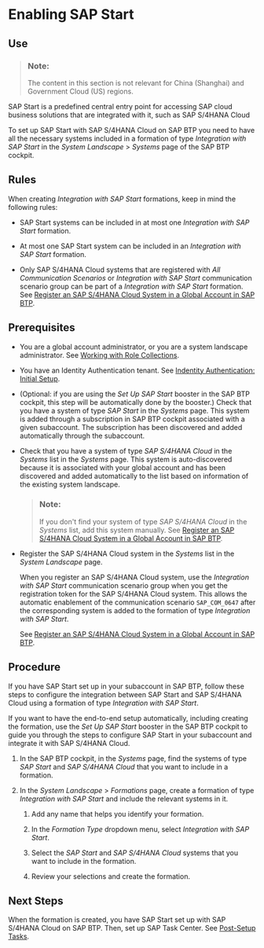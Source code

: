 <!-- loiof7d3f5ec8a0e4f9bb5b77d473be99e5a -->

# Enabling SAP Start



<a name="loiof7d3f5ec8a0e4f9bb5b77d473be99e5a__section_kbh_41c_dwb"/>

## Use

> ### Note:  
> The content in this section is not relevant for China \(Shanghai\) and Government Cloud \(US\) regions.

SAP Start is a predefined central entry point for accessing SAP cloud business solutions that are integrated with it, such as SAP S/4HANA Cloud

To set up SAP Start with SAP S/4HANA Cloud on SAP BTP you need to have all the necessary systems included in a formation of type *Integration with SAP Start* in the *System Landscape* \> *Systems* page of the SAP BTP cockpit.



<a name="loiof7d3f5ec8a0e4f9bb5b77d473be99e5a__section_scq_jxk_lcc"/>

## Rules

When creating *Integration with SAP Start* formations, keep in mind the following rules:

-   SAP Start systems can be included in at most one *Integration with SAP Start* formation.

-   At most one SAP Start system can be included in an *Integration with SAP Start* formation.

-   Only SAP S/4HANA Cloud systems that are registered with *All Communication Scenarios* or *Integration with SAP Start* communication scenario group can be part of a *Integration with SAP Start* formation. See [Register an SAP S/4HANA Cloud System in a Global Account in SAP BTP](register-an-sap-s-4hana-cloud-system-in-a-global-account-in-sap-btp-28171b6.md).




<a name="loiof7d3f5ec8a0e4f9bb5b77d473be99e5a__section_znb_p1c_dwb"/>

## Prerequisites

-   You are a global account administrator, or you are a system landscape administrator. See [Working with Role Collections](../50-administration-and-ops/working-with-role-collections-393ea0b.md).

-   You have an Identity Authentication tenant. See [Indentity Authentication: Initial Setup](https://help.sap.com/docs/identity-authentication/identity-authentication/initial-setup?version=Cloud).

-   \(Optional: if you are using the *Set Up SAP Start* booster in the SAP BTP cockpit, this step will be automatically done by the booster.\) Check that you have a system of type *SAP Start* in the *Systems* page. This system is added through a subscription in SAP BTP cockpit associated with a given subaccount. The subscription has been discovered and added automatically through the subaccount.

-   Check that you have a system of type *SAP S/4HANA Cloud* in the *Systems* list in the *Systems* page. This system is auto-discovered because it is associated with your global account and has been discovered and added automatically to the list based on information of the existing system landscape.

    > ### Note:  
    > If you don't find your system of type *SAP S/4HANA Cloud* in the *Systems* list, add this system manually. See [Register an SAP S/4HANA Cloud System in a Global Account in SAP BTP](register-an-sap-s-4hana-cloud-system-in-a-global-account-in-sap-btp-28171b6.md).

-   Register the SAP S/4HANA Cloud system in the *Systems* list in the *System Landscape* page.

    When you register an SAP S/4HANA Cloud system, use the *Integration with SAP Start* communication scenario group when you get the registration token for the SAP S/4HANA Cloud system. This allows the automatic enablement of the communication scenario `SAP_COM_0647` after the corresponding system is added to the formation of type *Integration with SAP Start*.

    See [Register an SAP S/4HANA Cloud System in a Global Account in SAP BTP](register-an-sap-s-4hana-cloud-system-in-a-global-account-in-sap-btp-28171b6.md).




<a name="loiof7d3f5ec8a0e4f9bb5b77d473be99e5a__section_v4q_p1c_dwb"/>

## Procedure

If you have SAP Start set up in your subaccount in SAP BTP, follow these steps to configure the integration between SAP Start and SAP S/4HANA Cloud using a formation of type *Integration with SAP Start*.

If you want to have the end-to-end setup automatically, including creating the formation, use the *Set Up SAP Start* booster in the SAP BTP cockpit to guide you through the steps to configure SAP Start in your subaccount and integrate it with SAP S/4HANA Cloud.

1.  In the SAP BTP cockpit, in the *Systems* page, find the systems of type *SAP Start* and *SAP S/4HANA Cloud* that you want to include in a formation.

2.  In the *System Landscape* \> *Formations* page, create a formation of type *Integration with SAP Start* and include the relevant systems in it.

    1.  Add any name that helps you identify your formation.

    2.  In the *Formation Type* dropdown menu, select *Integration with SAP Start*.

    3.  Select the *SAP Start* and *SAP S/4HANA Cloud* systems that you want to include in the formation.

    4.  Review your selections and create the formation.





<a name="loiof7d3f5ec8a0e4f9bb5b77d473be99e5a__section_bbm_s3m_vvb"/>

## Next Steps

When the formation is created, you have SAP Start set up with SAP S/4HANA Cloud on SAP BTP. Then, set up SAP Task Center. See [Post-Setup Tasks](https://help.sap.com/docs/start/sap-start/post-setup-tasks).

